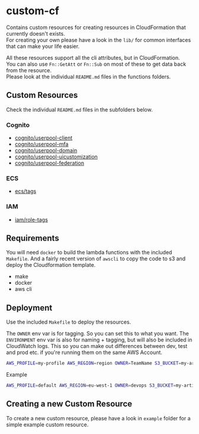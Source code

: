 # custom-cf

Contains custom resources for creating resources in CloudFormation that currently doesn't exists.  
For creating your own please have a look in the `lib/` for common interfaces that can make your
life easier.

All these resources support all the cli attributes, but in CloudFormation.  
You can also use `Fn::GetAtt` or `Fn::Sub` on most of these to get data back from the resource.  
Please look at the individual `README.md` files in the functions folders.

## Custom Resources

Check the individual `README.md` files in the subfolders below.

### Cognito

- [cognito/userpool-client](cognito/userpool-client)
- [cognito/userpool-mfa](cognito/userpool-mfa)
- [cognito/userpool-domain](cognito/userpool-domain)
- [cognito/userpool-uicustomization](cognito/userpool-uicustomization)
- [cognito/userpool-federation](cognito/userpool-federation)

### ECS

- [ecs/tags](ecs/tags)

### IAM

- [iam/role-tags](iam/role-tags)

## Requirements

You will need `docker` to build the lambda functions with the included `Makefile`. And a fairly recent version
of `awscli` to copy the code to s3 and deploy the Cloudformation template.

- make
- docker
- aws cli

## Deployment

Use the included `Makefile` to deploy the resources.

The `OWNER` env var is for tagging. So you can set this to what you want.
The `ENVIRONMENT` env var is also for naming + tagging, but will also be included in CloudWatch logs.
This so you can make out differences between dev, test and prod etc. if you're running them on the same AWS Account.

```bash
AWS_PROFILE=my-profile AWS_REGION=region OWNER=TeamName S3_BUCKET=my-artifact-bucket FUNCTION=folder/my-resource make deploy
```

Example

```bash
AWS_PROFILE=default AWS_REGION=eu-west-1 OWNER=devops S3_BUCKET=my-artifact-bucket FUNCTION=cognito/userpool-federation deploy
```

## Creating a new Custom Resource

To create a new custom resource, please have a look in `example` folder for a simple example custom resource.
